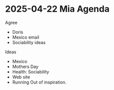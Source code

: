 # 2025-04-22 Mia Agenda

Agree

* Doris
* Mexico email
* Sociability ideas


Ideas

* Mexico
* Mothers Day
* Health: Sociability
* Web site
* Running Out of inspiration. 
